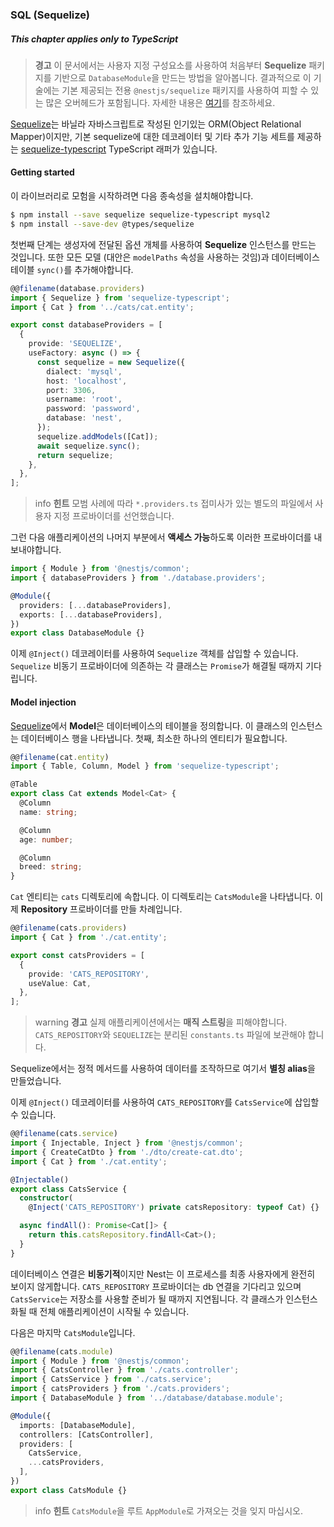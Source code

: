 ### SQL (Sequelize)

##### This chapter applies only to TypeScript

> **경고** 이 문서에서는 사용자 지정 구성요소를 사용하여 처음부터 **Sequelize** 패키지를 기반으로 `DatabaseModule`을 만드는 방법을 알아봅니다. 결과적으로 이 기술에는 기본 제공되는 전용 `@nestjs/sequelize` 패키지를 사용하여 피할 수 있는 많은 오버헤드가 포함됩니다. 자세한 내용은 [여기](/techniques/database#sequelize-integration)를 참조하세요.

[Sequelize](https://github.com/sequelize/sequelize)는 바닐라 자바스크립트로 작성된 인기있는 ORM(Object Relational Mapper)이지만, 기본 sequelize에 대한 데코레이터 및 기타 추가 기능 세트를 제공하는 [sequelize-typescript](https://github.com/RobinBuschmann/sequelize-typescript) TypeScript 래퍼가 있습니다.

#### Getting started

이 라이브러리로 모험을 시작하려면 다음 종속성을 설치해야합니다.

```bash
$ npm install --save sequelize sequelize-typescript mysql2
$ npm install --save-dev @types/sequelize
```

첫번째 단계는 생성자에 전달된 옵션 개체를 사용하여 **Sequelize** 인스턴스를 만드는 것입니다. 또한 모든 모델 (대안은 `modelPaths` 속성을 사용하는 것임)과 데이터베이스 테이블 `sync()`를 추가해야합니다.

```typescript
@@filename(database.providers)
import { Sequelize } from 'sequelize-typescript';
import { Cat } from '../cats/cat.entity';

export const databaseProviders = [
  {
    provide: 'SEQUELIZE',
    useFactory: async () => {
      const sequelize = new Sequelize({
        dialect: 'mysql',
        host: 'localhost',
        port: 3306,
        username: 'root',
        password: 'password',
        database: 'nest',
      });
      sequelize.addModels([Cat]);
      await sequelize.sync();
      return sequelize;
    },
  },
];
```

> info **힌트** 모범 사례에 따라 `*.providers.ts` 접미사가 있는 별도의 파일에서 사용자 지정 프로바이더를 선언했습니다.

그런 다음 애플리케이션의 나머지 부분에서 **액세스 가능**하도록 이러한 프로바이더를 내보내야합니다.

```typescript
import { Module } from '@nestjs/common';
import { databaseProviders } from './database.providers';

@Module({
  providers: [...databaseProviders],
  exports: [...databaseProviders],
})
export class DatabaseModule {}
```

이제 `@Inject()` 데코레이터를 사용하여 `Sequelize` 객체를 삽입할 수 있습니다. `Sequelize` 비동기 프로바이더에 의존하는 각 클래스는 `Promise`가 해결될 때까지 기다립니다.

#### Model injection

[Sequelize](https://github.com/sequelize/sequelize)에서 **Model**은 데이터베이스의 테이블을 정의합니다. 이 클래스의 인스턴스는 데이터베이스 행을 나타냅니다. 첫째, 최소한 하나의 엔티티가 필요합니다.

```typescript
@@filename(cat.entity)
import { Table, Column, Model } from 'sequelize-typescript';

@Table
export class Cat extends Model<Cat> {
  @Column
  name: string;

  @Column
  age: number;

  @Column
  breed: string;
}
```

`Cat` 엔티티는 `cats` 디렉토리에 속합니다. 이 디렉토리는 `CatsModule`을 나타냅니다. 이제 **Repository** 프로바이더를 만들 차례입니다.

```typescript
@@filename(cats.providers)
import { Cat } from './cat.entity';

export const catsProviders = [
  {
    provide: 'CATS_REPOSITORY',
    useValue: Cat,
  },
];
```

> warning **경고** 실제 애플리케이션에서는 **매직 스트링**을 피해야합니다. `CATS_REPOSITORY`와 `SEQUELIZE`는 분리된 `constants.ts` 파일에 보관해야 합니다.

Sequelize에서는 정적 메서드를 사용하여 데이터를 조작하므로 여기서 **별칭 alias**을 만들었습니다.

이제 `@Inject()` 데코레이터를 사용하여 `CATS_REPOSITORY`를 `CatsService`에 삽입할 수 있습니다.

```typescript
@@filename(cats.service)
import { Injectable, Inject } from '@nestjs/common';
import { CreateCatDto } from './dto/create-cat.dto';
import { Cat } from './cat.entity';

@Injectable()
export class CatsService {
  constructor(
    @Inject('CATS_REPOSITORY') private catsRepository: typeof Cat) {}

  async findAll(): Promise<Cat[]> {
    return this.catsRepository.findAll<Cat>();
  }
}
```

데이터베이스 연결은 **비동기적**이지만 Nest는 이 프로세스를 최종 사용자에게 완전히 보이지 않게합니다. `CATS_REPOSITORY` 프로바이더는 db 연결을 기다리고 있으며 `CatsService`는 저장소를 사용할 준비가 될 때까지 지연됩니다. 각 클래스가 인스턴스화될 때 전체 애플리케이션이 시작될 수 있습니다.

다음은 마지막 `CatsModule`입니다.

```typescript
@@filename(cats.module)
import { Module } from '@nestjs/common';
import { CatsController } from './cats.controller';
import { CatsService } from './cats.service';
import { catsProviders } from './cats.providers';
import { DatabaseModule } from '../database/database.module';

@Module({
  imports: [DatabaseModule],
  controllers: [CatsController],
  providers: [
    CatsService,
    ...catsProviders,
  ],
})
export class CatsModule {}
```

> info **힌트** `CatsModule`을 루트 `AppModule`로 가져오는 것을 잊지 마십시오.
